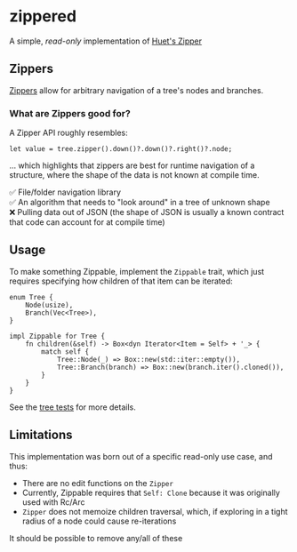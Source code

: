 # zippered
A simple, *read-only* implementation of [Huet's Zipper](https://www.st.cs.uni-saarland.de//edu/seminare/2005/advanced-fp/docs/huet-zipper.pdf)

## Zippers
[Zippers](https://en.wikipedia.org/wiki/Zipper_(data_structure)) allow for arbitrary navigation of a tree's nodes and branches. 

### What are Zippers good for?

A Zipper API roughly resembles:

`let value = tree.zipper().down()?.down()?.right()?.node;`

... which highlights that zippers are best for runtime navigation of a structure, where the shape of the data is not known at compile time. 

✅ File/folder navigation library  
✅ An algorithm that needs to "look around" in a tree of unknown shape  
❌ Pulling data out of JSON (the shape of JSON is usually a known contract that code can account for at compile time)

## Usage

To make something Zippable, implement the `Zippable` trait, which just requires specifying how children of that item can be iterated:

```
enum Tree {
    Node(usize),
    Branch(Vec<Tree>),
}

impl Zippable for Tree {
    fn children(&self) -> Box<dyn Iterator<Item = Self> + '_> {
        match self {
            Tree::Node(_) => Box::new(std::iter::empty()),
            Tree::Branch(branch) => Box::new(branch.iter().cloned()),
        }
    }
}
```

See the [tree tests](tests/tree.rs) for more details.

## Limitations

This implementation was born out of a specific read-only use case, and thus:

* There are no edit functions on the `Zipper`
* Currently, Zippable requires that `Self: Clone` because it was originally used with Rc/Arc
* `Zipper` does not memoize children traversal, which, if exploring in a tight radius of a node could cause re-iterations

It should be possible to remove any/all of these